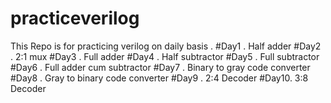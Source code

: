 # practiceverilog
This Repo is for practicing verilog on daily basis .
#Day1 . Half adder
#Day2 .  2:1 mux
#Day3 . Full adder
#Day4 . Half subtractor
#Day5 . Full subtractor
#Day6 . Full adder cum subtractor
#Day7 . Binary to gray code converter
#Day8 . Gray to binary code converter
#Day9 . 2:4 Decoder
#Day10. 3:8 Decoder
